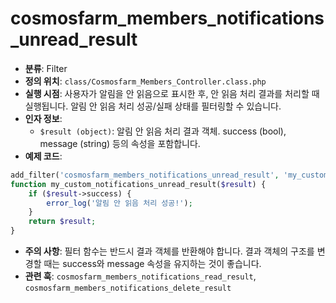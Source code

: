 # cosmosfarm_members_notifications_unread_result

- **분류**: Filter
- **정의 위치**: `class/Cosmosfarm_Members_Controller.class.php`
- **실행 시점**: 사용자가 알림을 안 읽음으로 표시한 후, 안 읽음 처리 결과를 처리할 때 실행됩니다. 알림 안 읽음 처리 성공/실패 상태를 필터링할 수 있습니다.
- **인자 정보**:
  - `$result (object)`: 알림 안 읽음 처리 결과 객체. success (bool), message (string) 등의 속성을 포함합니다.
- **예제 코드**:

```php
add_filter('cosmosfarm_members_notifications_unread_result', 'my_custom_notifications_unread_result');
function my_custom_notifications_unread_result($result) {
    if ($result->success) {
        error_log('알림 안 읽음 처리 성공!');
    }
    return $result;
}
```

- **주의 사항**: 필터 함수는 반드시 결과 객체를 반환해야 합니다. 결과 객체의 구조를 변경할 때는 success와 message 속성을 유지하는 것이 좋습니다.
- **관련 훅**: `cosmosfarm_members_notifications_read_result`, `cosmosfarm_members_notifications_delete_result`
